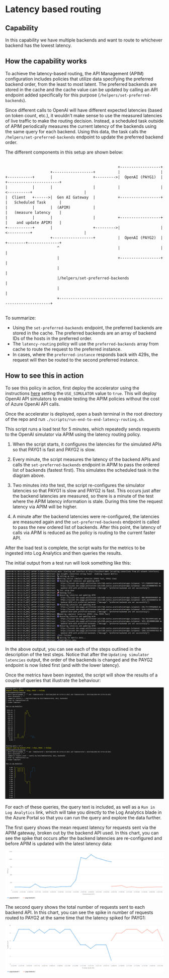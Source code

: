 # Latency based routing

## Capability

In this capability we have multiple backends and want to route to whichever backend has the lowest latency.

## How the capability works

To achieve the latency-based routing, the API Management (APIM) configuration includes policies that utilize data specifying the preferred backend order, from the least to most latent.
The preferred backends are stored in the cache and the cache value can be updated by calling an API endpoint added specifically for this purpose (`/helpers/set-preferred-backends`).

Since different calls to OpenAI will have different expected latencies (based on token count, etc.), it wouldn't make sense to use the measured latencies of live traffic to make the routing decision.
Instead, a scheduled task outside of APIM periodically measures the current latency of the backends using the same query for each backend.
Using this data, the task calls the `/helpers/set-preferred-backends` endpoint to update the preferred backend order.

The different components in this setup are shown below:


```
                                                                                                          
                                                  +------------------+                                    
                    +------------------+          |                  |                                    
+-----------+       |                  +--------->|  OpenAI (PAYG1)  |           +-----------------------+
|           |       |                  |          |                  |<----------+                       |
|  Client   +------>|  Gen AI Gateway  |          +------------------+           |   Scheduled Task      |
|           |       |  (APIM)          |                                         |   (measure latency    |
|           |       |                  |          +------------------+           |    and update APIM)   |
+-----------+       |                  +--------->|                  |<----------+                       |
                    +------------------+          |  OpenAI (PAYG2)  |           +--------+--------------+
                       ^                          |                  |                    |               
                       |                          +------------------+                    |               
                       |                                                                  |               
                       |/helpers/set-preferred-backends                                   |               
                       |                                                                  |               
                       +------------------------------------------------------------------+               
                                                                                                          
```

To summarize:
- Using the `set-preferred-backends` endpoint, the preferred backends are stored in the cache. The preferred backends are an array of backend IDs of the hosts in the preferred order.
- The `latency-routing` policy will use the `preferred-backends` array from cache to route the request to the preferred instance.
- In cases, where the `preferred-instance` responds back with 429s, the request will then be routed to the second preferred instance.

## How to see this in action

To see this policy in action, first deploy the accelerator using the instructions [here](../../README.md) setting the `USE_SIMULATOR` value to `true`.
This will deploy OpenAI API simulators to enable testing the APIM policies without the cost of Azure OpenAI API calls.

Once the accelerator is deployed, open a bash terminal in the root directory of the repo and run `./scripts/run-end-to-end-latency-routing.sh`.

This script runs a load test for 5 minutes, which repeatedly sends requests to the OpenAI simulator via APIM using the latency routing policy.

1. When the script starts, it configures the latencies for the simulated APIs so that PAYG1 is fast and PAYG2 is slow.

2. Every minute, the script measures the latency of the backend APIs and calls the `set-preferred-backends` endpoint in APIM to pass the ordered list of backends (fastest first). This simulates the scheduled task in the diagram above.

3. Two minutes into the test, the script re-configures the simulator latencies so that PAYG1 is slow and PAYG2 is fast. This occurs just after the backend latencies are measured, so there is a minute of the test where the APIM latency information is stale. During this time the request latency via APIM will be higher.

4. A minute after the backend latencies were re-configured, the latencies are measured again and the `set-preferred-backends` endpoint is called to pass the new ordered list of backends. After this point, the latency of calls via APIM is reduced as the policy is routing to the current faster API.

After the load test is complete, the script waits for the metrics to be ingested into Log Analytics and then queries the results.

The initial output from a test run will look something like this:

![output showing the test steps](docs/output-1.png)

In the above output, you can see each of the steps outlined in the description of the test steps.
Notice that after the `Updating simulator latencies` output, the order of the backends is changed and the PAYG2 endpoint is now listed first (and with the lower latency).

Once the metrics have been ingested, the script will show the results of a couple of queries that illustrate the behaviour:

![output showing the query results](docs/output-2.png)

For each of these queries, the query text is included, as well as a `Run in Log Analytics` link, which will take you directly to the Log Analytics blade in the Azure Portal so that you can run the query and explore the data further.

The first query shows the mean request latency for requests sent via the APIM gateway, broken out by the backend API used.
In this chart, you can see the spike that occurs after the backend latencies are re-configured and before APIM is updated with the latest latency data:

![Screenshot of Log Analytics query showing the spike in APIM latencies](docs/query-latency.png)

The second query shows the total number of requests sent to each backend API.
In this chart, you can see the spike in number of requests routed to PAYG2 at the same time that the latency spiked for PAYG1:

![Screenshot of Log Analytics query showing the spike in APIM requests](docs/query-backend.png)